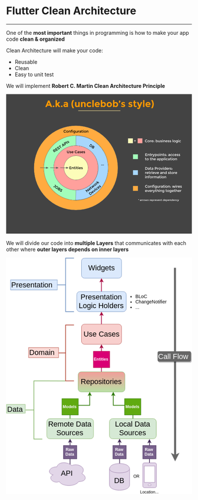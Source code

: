 # Flutter Clean Architecture
___

One of the **most important** things in programming is how to make your app code **clean & organized**

Clean Architecture will make your code:
- Reusable
- Clean
- Easy to unit test

We will implement **Robert C. Martin Clean Architecture Principle**

![Uncle bob style](assets/images/clean_architecture.png)

We will divide our code into **multiple Layers** that communicates with each other where **outer layers depends on inner layers**

![Architecture](assets/images/clean_architecture2.png)